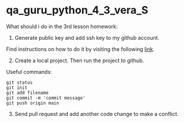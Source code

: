 # qa_guru_python_4_3_vera_S

What should i do in the 3rd lesson homework:

1. Generate public key and add ssh key to my github account.

Find instructions on how to do it by visiting the following [link](https://docs.github.com/ru/authentication/connecting-to-github-with-ssh).

2. Create a local project. Then run the project to github.

Useful commands:
```
git status
git init
git add filename
git commit -m 'commit message'
git push origin main
```

3. Send pull request and add another code change to make a conflict.